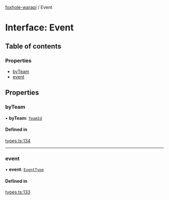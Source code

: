 [foxhole-warapi](../README.md) / Event

# Interface: Event

## Table of contents

### Properties

- [byTeam](Event.md#byteam)
- [event](Event.md#event)

## Properties

### byTeam

• **byTeam**: [`TeamId`](../README.md#teamid)

#### Defined in

[types.ts:134](https://github.com/art0rz/foxhole-warapi/blob/f2ea5d4/src/types.ts#L134)

___

### event

• **event**: [`EventType`](../enums/EventType.md)

#### Defined in

[types.ts:133](https://github.com/art0rz/foxhole-warapi/blob/f2ea5d4/src/types.ts#L133)
